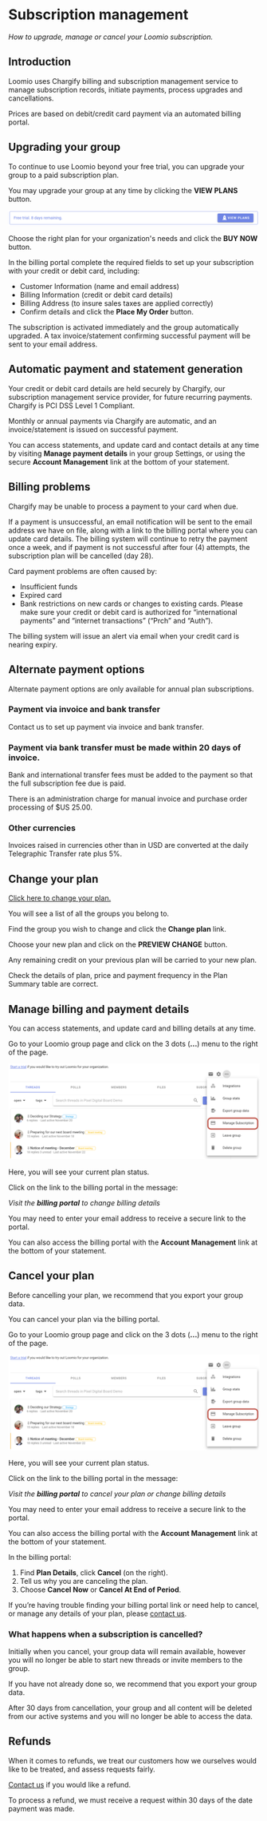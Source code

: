 # Subscription management
_How to upgrade, manage or cancel your Loomio subscription._

## Introduction
Loomio uses Chargify billing and subscription management service to manage subscription records, initiate payments, process upgrades and cancellations.

Prices are based on debit/credit card payment via an automated billing portal.

## Upgrading your group
To continue to use Loomio beyond your free trial, you can upgrade your group to a paid subscription plan.

You may upgrade your group at any time by clicking the __VIEW PLANS__ button.

![The View plans button](view-plans.png)

Choose the right plan for your organization's needs and click the __BUY NOW__ button.

In the billing portal complete the required fields to set up your subscription with your credit or debit card, including:
- Customer Information (name and email address)
- Billing Information (credit or debit card details)
- Billing Address (to insure sales taxes are applied correctly)
- Confirm details and click the __Place My Order__ button.

The subscription is activated immediately and the group automatically upgraded. A tax invoice/statement confirming successful payment will be sent to your email address.

## Automatic payment and statement generation
Your credit or debit card details are held securely by Chargify, our subscription management service provider, for future recurring payments.  Chargify is PCI DSS Level 1 Compliant.

Monthly or annual payments via Chargify are automatic, and an invoice/statement is issued on successful payment.

You can access statements, and update card and contact details at any time by visiting **Manage payment details** in your group Settings, or using the secure **Account Management** link at the bottom of your statement.

## Billing problems
Chargify may be unable to process a payment to your card when due.

If a payment is unsuccessful, an email notification will be sent to the email address we have on file, along with a link to the billing portal where you can update card details. The billing system will continue to retry the payment once a week, and if payment is not successful after four (4) attempts, the subscription plan will be cancelled (day 28).

Card payment problems are often caused by:
- Insufficient funds
- Expired card
- Bank restrictions on new cards or changes to existing cards. Please make sure your credit or debit card is authorized for “international payments” and “internet transactions” (“Prch” and “Auth”).

The billing system will issue an alert via email when your credit card is nearing expiry.

## Alternate payment options
Alternate payment options are only available for annual plan subscriptions.

### Payment via invoice and bank transfer
Contact us to set up payment via invoice and bank transfer.

### Payment via bank transfer must be made within 20 days of invoice.
Bank and international transfer fees must be added to the payment so that the full subscription fee due is paid.

There is an administration charge for manual invoice and purchase order processing of $US 25.00.

### Other currencies
Invoices raised in currencies other than in USD are converted at the daily Telegraphic Transfer rate plus 5%.

## Change your plan

[Click here to change your plan.](https://www.loomio.org/upgrade/)

You will see a list of all the groups you belong to.

Find the group you wish to change and click the **Change plan** link.

Choose your new plan and click on the **PREVIEW CHANGE** button.

Any remaining credit on your previous plan will be carried to your new plan.

Check the details of plan, price and payment frequency in the Plan Summary table are correct. 

## Manage billing and payment details
You can access statements, and update card and billing details at any time.

Go to your Loomio group page and click on the 3 dots (**...**) menu to the right of the page. 

![](manage-subscription.png)

Here, you will see your current plan status.

Click on the link to the billing portal in the message:

*Visit the **billing portal** to change billing details*

You may need to enter your email address to receive a secure link to the portal. 

You can also access the billing portal with the **Account Management** link at the bottom of your statement.

## Cancel your plan
Before cancelling your plan, we recommend that you export your group data. 

You can cancel your plan via the billing portal.

Go to your Loomio group page and click on the 3 dots (**...**) menu to the right of the page. 

![](manage-subscription.png)

Here, you will see your current plan status.

Click on the link to the billing portal in the message:

*Visit the **billing portal** to cancel your plan or change billing details*

You may need to enter your email address to receive a secure link to the portal. 

You can also access the billing portal with the **Account Management** link at the bottom of your statement.

In the billing portal:

1. Find **Plan Details**, click **Cancel** (on the right).
2. Tell us why you are canceling the plan.
3. Choose **Cancel Now** or **Cancel At End of Period**.

If you’re having trouble finding your billing portal link or need help to cancel, or manage any details of your plan, please [contact us](https://www.loomio.org/contact).

### What happens when a subscription is cancelled?
Initially when you cancel, your group data will remain available, however you will no longer be able to start new threads or invite members to the group. 

If you have not already done so, we recommend that you export your group data. 

After 30 days from cancellation, your group and all content will be deleted from our active systems and you will no longer be able to access the data. 

## Refunds
When it comes to refunds, we treat our customers how we ourselves would like to be treated, and assess requests fairly.

[Contact us](https://www.loomio.org/contact) if you would like a refund. 

To process a refund, we must receive a request within 30 days of the date payment was made.
